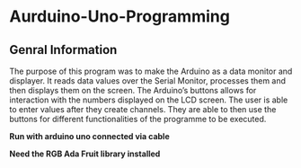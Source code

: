 # Aurduino-Uno-Programming

## Genral Information

The purpose of this program was to make the  Arduino as a data monitor and displayer. It reads data values over the Serial Monitor, processes them and then displays them on the screen. The Arduino’s buttons allows for interaction with the numbers displayed on the LCD screen.
The user is able to enter values after they create channels. They are able to then use the buttons for different functionalities of the programme to be executed.

**Run with arduino uno connected via cable**

**Need the RGB Ada Fruit library installed**
